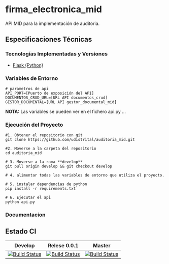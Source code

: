 # firma_electronica_mid

API MID para la implementación de auditoria.

## Especificaciones Técnicas

### Tecnologías Implementadas y Versiones
* [Flask (Python)](https://flask.palletsprojects.com/en/1.1.x/)


### Variables de Entorno
```shell
# parametros de api
API_PORT=[Puerto de exposición del API]
DOCUMENTOS_CRUD_URL=[URL API documentos_crud]
GESTOR_DOCUMENTAL=[URL API gestor_documental_mid]
```


**NOTA:** Las variables se pueden ver en el fichero api.py ...

### Ejecución del Proyecto
```shell
#1. Obtener el repositorio con git
git clone https://github.com/udistrital/auditoria_mid.git

#2. Moverse a la carpeta del repositorio
cd auditoria_mid

# 3. Moverse a la rama **develop**
git pull origin develop && git checkout develop

# 4. alimentar todas las variables de entorno que utiliza el proyecto.

# 5. instalar dependencias de python
pip install -r requirements.txt

# 6. Ejecutar el api
python api.py
```

### Documentacion

## Estado CI
| Develop | Relese 0.0.1 | Master |
| -- | -- | -- |
| [![Build Status](https://hubci.portaloas.udistrital.edu.co/api/badges/udistrital/auditoria_mid/status.svg?ref=refs/heads/develop)](https://hubci.portaloas.udistrital.edu.co/udistrital/auditoria_mid) | [![Build Status](https://hubci.portaloas.udistrital.edu.co/api/badges/udistrital/auditoria_mid/status.svg?ref=refs/heads/release/0.0.1)](https://hubci.portaloas.udistrital.edu.co/udistrital/auditoria_mid) | [![Build Status](https://hubci.portaloas.udistrital.edu.co/api/badges/udistrital/auditoria_mid/status.svg?ref=refs/heads/master)](https://hubci.portaloas.udistrital.edu.co/udistrital/auditoria_mid) |
